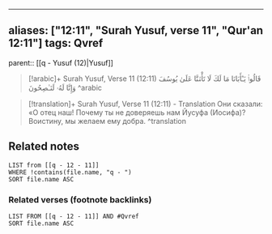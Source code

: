 
---
aliases: ["12:11", "Surah Yusuf, verse 11", "Qur'an 12:11"]
tags: Qvref
---

parent:: [[q - Yusuf (12)|Yusuf]]

> [!arabic]+ Surah Yusuf, Verse 11 (12:11)
> <span class="quran-arabic">قَالُوا۟ يَـٰٓأَبَانَا مَا لَكَ لَا تَأْمَ۫نَّا عَلَىٰ يُوسُفَ وَإِنَّا لَهُۥ لَنَـٰصِحُونَ</span>
^arabic

> [!translation]+ Surah Yusuf, Verse 11 (12:11) - Translation
> Они сказали: «О отец наш! Почему ты не доверяешь нам Йусуфа (Иосифа)? Воистину, мы желаем ему добра.
^translation



## Related notes
```dataview
LIST from [[q - 12 - 11]]
WHERE !contains(file.name, "q - ")
SORT file.name ASC
```

### Related verses (footnote backlinks)
```dataview
LIST FROM [[q - 12 - 11]] AND #Qvref
SORT file.name ASC
```

